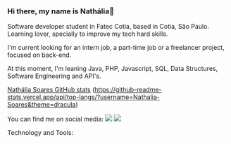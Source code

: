 ### Hi there, my name is Nathália👋

Software developer student in Fatec Cotia, based in Cotia, São Paulo. Learning lover, specially to improve my tech hard skills.

I'm current looking for an intern job, a part-time job or a freelancer project, focused on back-end.

At this moment, I'm leaning Java, PHP, Javascript, SQL, Data Structures, Software Engineering and API's.

[Nathália Soares GitHub stats](https://github-readme-stats.vercel.app/api?username=Nathalia-Soares&show_icons=true&theme=dracula)
(https://github-readme-stats.vercel.app/api/top-langs/?username=Nathalia-Soares&theme=dracula)


You can find me on social media:
<img src="https://img.shields.io/badge/Gmail-D14836?style=for-the-badge&logo=gmail&logoColor=white">
<img src="https://img.shields.io/badge/Gmail-D14836?style=for-the-badge&logo=gmail&logoColor=white">

Technology and Tools:


<!--
**Nathalia-Soares/Nathalia-Soares** is a ✨ _special_ ✨ repository because its `README.md` (this file) appears on your GitHub profile.

Here are some ideas to get you started:

- 🔭 I’m currently working on ...
- 🌱 I’m currently learning ...
- 👯 I’m looking to collaborate on ...
- 🤔 I’m looking for help with ...
- 💬 Ask me about ...
- 📫 How to reach me: ...
- 😄 Pronouns: ...
- ⚡ Fun fact: ...
-->
